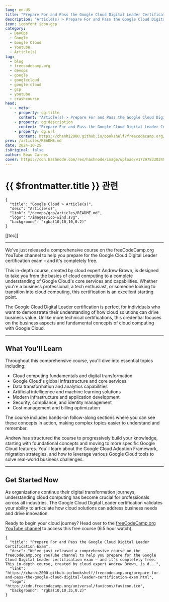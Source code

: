 ```yaml
---
lang: en-US
title: "Prepare For and Pass the Google Cloud Digital Leader Certification Exam"
description: "Article(s) > Prepare For and Pass the Google Cloud Digital Leader Certification Exam"
icon: iconfont icon-gcp 
category:
  - DevOps
  - Google
  - Google Cloud
  - Youtube
  - Article(s)
tag:
  - blog
  - freecodecamp.org
  - devops
  - google
  - googlecloud
  - google-cloud
  - gcp
  - youtube
  - crashcourse
head:
  - - meta:
    - property: og:title
      content: "Article(s) > Prepare For and Pass the Google Cloud Digital Leader Certification Exam"
    - property: og:description
      content: "Prepare For and Pass the Google Cloud Digital Leader Certification Exam"
    - property: og:url
      content: https://chanhi2000.github.io/bookshelf/freecodecamp.org/prepare-for-and-pass-the-google-cloud-digital-leader-certification-exam.html
prev: /articles/README.md
date: 2024-10-25
isOriginal: false
author: Beau Carnes
cover: https://cdn.hashnode.com/res/hashnode/image/upload/v1729783303497/1b442dbf-9474-4a71-adab-fc8b6aa8ebb9.png
---
```


# {{ $frontmatter.title }} 관련

```component VPCard
{
  "title": "Google Cloud > Article(s)",
  "desc": "Article(s)",
  "link": "/devops/gcp/articles/README.md",
  "logo": "/images/ico-wind.svg",
  "background": "rgba(10,10,10,0.2)"
}
```

[[toc]]

---

<SiteInfo
  name="Prepare For and Pass the Google Cloud Digital Leader Certification Exam"
  desc="We've just released a comprehensive course on the freeCodeCamp.org YouTube channel to help you prepare for the Google Cloud Digital Leader certification exam – and it's completely free. This in-depth course, created by cloud expert Andrew Brown, is d..."
  url="https://freecodecamp.org/news/prepare-for-and-pass-the-google-cloud-digital-leader-certification-exam"
  logo="https://cdn.freecodecamp.org/universal/favicons/favicon.ico"
  preview="https://cdn.hashnode.com/res/hashnode/image/upload/v1729783303497/1b442dbf-9474-4a71-adab-fc8b6aa8ebb9.png"/>

We've just released a comprehensive course on the freeCodeCamp.org YouTube channel to help you prepare for the Google Cloud Digital Leader certification exam – and it's completely free.

This in-depth course, created by cloud expert Andrew Brown, is designed to take you from the basics of cloud computing to a complete understanding of Google Cloud's core services and capabilities. Whether you're a business professional, a tech enthusiast, or someone looking to transition into cloud computing, this certification is an excellent starting point.

The Google Cloud Digital Leader certification is perfect for individuals who want to demonstrate their understanding of how cloud solutions can drive business value. Unlike more technical certifications, this credential focuses on the business aspects and fundamental concepts of cloud computing with Google Cloud.

---

## What You'll Learn

Throughout this comprehensive course, you'll dive into essential topics including:

- Cloud computing fundamentals and digital transformation
- Google Cloud's global infrastructure and core services
- Data transformation and analytics capabilities
- Artificial intelligence and machine learning solutions
- Modern infrastructure and application development
- Security, compliance, and identity management
- Cost management and billing optimization

The course includes hands-on follow-along sections where you can see these concepts in action, making complex topics easier to understand and remember.

Andrew has structured the course to progressively build your knowledge, starting with foundational concepts and moving to more specific Google Cloud features. You'll learn about the Google Cloud Adoption Framework, migration strategies, and how to leverage various Google Cloud tools to solve real-world business challenges.

---

## Get Started Now

As organizations continue their digital transformation journeys, understanding cloud computing has become crucial for professionals across all industries. The Google Cloud Digital Leader certification validates your ability to articulate how cloud solutions can address business needs and drive innovation.

Ready to begin your cloud journey? Head over to the [<FontIcon icon="fa-brands fa-youtube"/>freeCodeCamp.org YouTube channel](https://youtu.be/cbcd6-m8sHg) to access this free course (6.5 hour watch).

<VidStack src="youtube/cbcd6-m8sHg" />

<!-- TODO: add ARTICLE CARD -->
```component VPCard
{
  "title": "Prepare For and Pass the Google Cloud Digital Leader Certification Exam",
  "desc": "We've just released a comprehensive course on the freeCodeCamp.org YouTube channel to help you prepare for the Google Cloud Digital Leader certification exam – and it's completely free. This in-depth course, created by cloud expert Andrew Brown, is d...",
  "link": "https://chanhi2000.github.io/bookshelf/freecodecamp.org/prepare-for-and-pass-the-google-cloud-digital-leader-certification-exam.html",
  "logo": "https://cdn.freecodecamp.org/universal/favicons/favicon.ico",
  "background": "rgba(10,10,35,0.2)"
}
```
